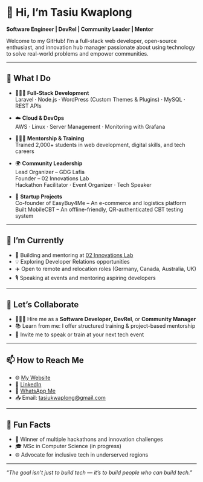 # 👋 Hi, I’m Tasiu Kwaplong

**Software Engineer | DevRel | Community Leader | Mentor**

Welcome to my GitHub! I’m a full-stack web developer, open-source enthusiast, and innovation hub manager passionate about using technology to solve real-world problems and empower communities.

---

## 💼 What I Do

- 🧑🏽‍💻 **Full-Stack Development**  
  Laravel · Node.js · WordPress (Custom Themes & Plugins) · MySQL · REST APIs

- ☁️ **Cloud & DevOps**  
  AWS · Linux · Server Management · Monitoring with Grafana

- 🧑🏽‍🏫 **Mentorship & Training**  
  Trained 2,000+ students in web development, digital skills, and tech careers

- 🌍 **Community Leadership**  
  Lead Organizer – GDG Lafia  
  Founder – 02 Innovations Lab  
  Hackathon Facilitator · Event Organizer · Tech Speaker

- 🚀 **Startup Projects**  
  Co-founder of EasyBuy4Me – An e-commerce and logistics platform  
  Built MobileCBT – An offline-friendly, QR-authenticated CBT testing system

---

## 📣 I’m Currently

- 🔭 Building and mentoring at [02 Innovations Lab](https://github.com/02-Innovations)
- 💡 Exploring Developer Relations opportunities
- ✈️ Open to remote and relocation roles (Germany, Canada, Australia, UK)
- 🎙️ Speaking at events and mentoring aspiring developers

---

## 🤝 Let’s Collaborate

- 👨🏽‍💻 Hire me as a **Software Developer**, **DevRel**, or **Community Manager**
- 📚 Learn from me: I offer structured training & project-based mentorship
- 📨 Invite me to speak or train at your next tech event

---

## 📫 How to Reach Me

- 🌐 [My Website](https://tasiukwaplong.com)
- 💼 [LinkedIn](https://linkedin.com/in/tasiukwaplong)
- 💬 [WhatsApp Me](https://wa.me/2349031514346?text=Hello%2C%20I%20saw%20your%20GitHub%20and%20would%20love%20to%20connect)
- 📥 Email: tasiukwaplong@gmail.com

---

## 🌱 Fun Facts

- 🥇 Winner of multiple hackathons and innovation challenges
- 🎓 MSc in Computer Science (in progress)
- 🌐 Advocate for inclusive tech in underserved regions

---

_“The goal isn’t just to build tech — it’s to build people who can build tech.”_
